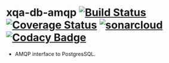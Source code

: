 # xqa-db-amqp [![Build Status](https://travis-ci.org/jameshnsears/xqa-db-amqp.svg?branch=master)](https://travis-ci.org/jameshnsears/xqa-db-amqp) [![Coverage Status](https://coveralls.io/repos/github/jameshnsears/xqa-db-amqp/badge.svg?branch=master)](https://coveralls.io/github/jameshnsears/xqa-db-amqp?branch=master) [![sonarcloud](https://sonarcloud.io/api/project_badges/measure?project=jameshnsears_xqa-db-amqp&metric=alert_status)](https://sonarcloud.io/dashboard?id=jameshnsears_xqa-db-amqp) [![Codacy Badge](https://api.codacy.com/project/badge/Grade/f33bf327562042818143d07210cd8926)](https://www.codacy.com/app/jameshnsears/xqa-db-amqp?utm_source=github.com&amp;utm_medium=referral&amp;utm_content=jameshnsears/xqa-db-amqp&amp;utm_campaign=Badge_Grade)
* AMQP interface to PostgresSQL.
